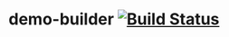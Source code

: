 # demo-builder [![Build Status](https://travis-ci.org/markfirmware/demo-builder.svg?branch=master)](https://travis-ci.org/markfirmware/demo-builder)
